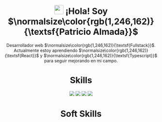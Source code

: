 <h1 align="center"><img src="https://i.giphy.com/media/hvRJCLFzcasrR4ia7z/giphy.webp" width="30px"/> ¡Hola! Soy $\normalsize\color{rgb(1,246,162)}{\textsf{Patricio Almada}}$</h1>
<p align="center">Desarrollador web $\normalsize\color{rgb(1,246,162)}{\textsf{Fullstack}}$. Actualmente estoy aprendiendo $\normalsize\color{rgb(1,246,162)}{\textsf{React}}$ y $\normalsize\color{rgb(1,246,162)}{\textsf{Typescript}}$ para seguir mejorando en mi campo.</p>

<h1 align="center">Skills</h1>
<div align="center">
    <img src="https://img.shields.io/badge/JavaScript-FEFF01?logo=javascript&logoColor=000000&style=for-the-badge"/>
    <img src="https://img.shields.io/badge/HTML-EC6231?logo=html5&logoColor=FFFFFF&style=for-the-badge" />
    <img src="https://img.shields.io/badge/CSS-01A3D8?logo=css3&logoColor=FFFFFF&style=for-the-badge" />
    <img src="https://img.shields.io/badge/SASS-CD6799?logo=sass&logoColor=FFFFFF&style=for-the-badge" />
</div>

<h1 align="center">Soft Skills</h1>
